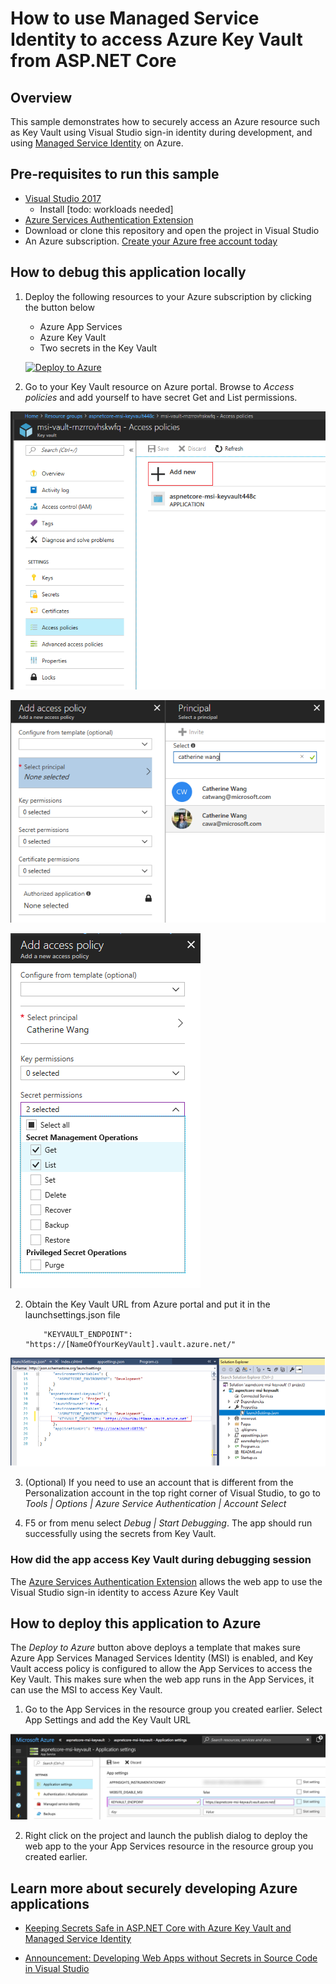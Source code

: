 # How to use Managed Service Identity to access Azure Key Vault from ASP.NET Core

## Overview

This sample demonstrates how to securely access an Azure resource such as Key Vault using Visual Studio sign-in identity during development, and using [Managed Service Identity](https://docs.microsoft.com/en-us/azure/active-directory/msi-overview) on Azure.


## Pre-requisites to run this sample
* [Visual Studio 2017](https://www.visualstudio.com/)
    * Install [todo: workloads needed]
* [Azure Services Authentication Extension](https://go.microsoft.com/fwlink/?linkid=862354)
* Download or clone this repository and open the project in Visual Studio
* An Azure subscription. [Create your Azure free account today](https://azure.microsoft.com/en-us/free/)

## How to debug this application locally

1. Deploy the following resources to your Azure subscription by clicking the button below
    * Azure App Services
    * Azure Key Vault
    * Two secrets in the Key Vault

    [![Deploy to Azure](https://azuredeploy.net/deploybutton.svg)](https://azuredeploy.net/)

2. Go to your Key Vault resource on Azure portal. Browse to *Access policies* and add yourself to have secret Get and List permissions.

![Add Access Policy](./media/AddAccessPolicy.png)

![Select User](./media/SelectUser.png)

![Select Policy](./media/SelectPolicy.png)

2. Obtain the Key Vault URL from Azure portal and put it in the launchsettings.json file


    ```
        "KEYVAULT_ENDPOINT": "https://[NameOfYourKeyVault].vault.azure.net/"
    ```
![Add Key Vault URL to your app](./media/AddKeyVaultURL.png)

3. (Optional) If you need to use an account that is different from the Personalization account in the top right corner of Visual Studio, to go to *Tools | Options | Azure Service Authentication | Account Select*

4. F5 or from menu select *Debug | Start Debugging*. The app should run successfully using the secrets from Key Vault.

### How did the app access Key Vault during debugging session
The [Azure Services Authentication Extension](https://go.microsoft.com/fwlink/?linkid=862354) allows the web app to use the Visual Studio sign-in identity to access Azure Key Vault

## How to deploy this application to Azure
The *Deploy to Azure* button above deploys a template that makes sure Azure App Services Managed Services Identity (MSI) is enabled, and Key Vault access policy is configured to allow the App Services to access the Key Vault. This makes sure when the web app runs in the App Services, it can use the MSI to access Key Vault.

1. Go to the App Services in the resource group you created earlier. Select App Settings and add the Key Vault URL

![Add app setting for Key Vault](./media/add-app-setting.png)

2. Right click on the project and launch the publish dialog to deploy the web app to the your App Services resource in the resource group you created earlier.


## Learn more about securely developing Azure applications

* [Keeping Secrets Safe in ASP.NET Core with Azure Key Vault and Managed Service Identity](https://anthonychu.ca/post/secrets-aspnet-core-key-vault-msi)

* [Announcement: Developing Web Apps without Secrets in Source Code in Visual Studio](https://go.microsoft.com/fwlink/?linkid=862656)
